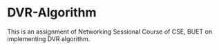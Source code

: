 # DVR-Algorithm
This is an assignment of Networking Sessional Course of CSE, BUET on implementing DVR algorithm. 

